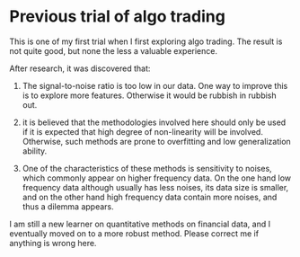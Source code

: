 <h1>Previous trial of algo trading</h1>

This is one of my first trial when I first exploring algo trading. The result is not quite good, but none the less a valuable experience. 

After research, it was discovered that: 

  1) The signal-to-noise ratio is too low in our data. One way to improve this is to explore more features. Otherwise it would be rubbish in rubbish out.
  
  2) it is believed that the methodologies involved here should only be used if it is expected that high degree of non-linearity will be involved. Otherwise, such methods are prone to overfitting and low generalization ability. 
  
  3) One of the characteristics of these methods is sensitivity to noises, which commonly appear on higher frequency data. On the one hand low frequency data although usually has less noises, its data size is smaller, and on the other hand high frequency data contain more noises, and thus a dilemma appears.

I am still a new learner on quantitative methods on financial data, and I eventually moved on to a more robust method. Please correct me if anything is wrong here. 
